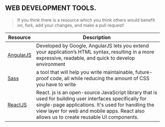 ## WEB DEVELOPMENT TOOLS.


> If you think there is a resource which you think others would benefit on, fork, add your changes, and make a pull request!

| Resource                                                                                                                                                     | Description                                                                                                                                                                                                                                                                              |
| ------------------------------------------------------------------------------------------------------------------------------------------------------------ | ---------------------------------------------------------------------------------------------------------------------------------------------------------------------------------------------------------------------------------------------------------------------------------------- |
| [AngularJS](https://angularjs.org/)                                                                                                          | Developed by Google, AngularJS lets you extend your application’s HTML syntax, resulting in a more expressive, readable, and quick to develop environment                |
| [Sass](https://sass-lang.com/)                                                                                                                      | a tool that will help you write maintainable, future-proof code, all while reducing the amount of CSS you have to write                                           |
| [ReactJS](https://reactjs.org/)                                                                                                                      | React. js is an open-source JavaScript library that is used for building user interfaces specifically for single-page applications. It's used for handling the view layer for web and mobile apps. React also allows us to create reusable UI components.                                         |
